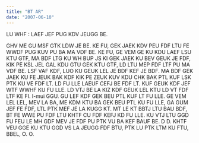 ```yaml
---
title: "BT AR"
date: "2007-06-10"
---
```


LU WHF : LAEF JEF PUG KDV JEUGG BE.

GHV ME GU MSF GTK LDW JE BE. KE FU, GEK JAEK KDV PEU FDF LTU FE WWDF PUG KUV PU BA MA VDF BE. KE FU, GE VEM GE KU KDU LAEF LSU KTU GTF, MA BDF LTG KU WH BUP JS KI GEK JAEK KU BEV GEUK JE FDF, KIK PE KSL JEL GAL KDU GTU GEK KTU GTF, LD LTU MEP FDF LTF PU MA VDF BE. LSF VAF KDF, LUO KU GEUK LEL JE BDF KEF JE BDF. MA BDF GEK JAEK KU FE JEUK BAK KDF KIK PE ZEUK KUV KDU CHK BAK PTL KUF LSK PTK KU VE FDF LT. LD FU LLE LAEUF CEFJ BE FDF LT. KUF GEUK KDF JEF WTF WWHF KU FU LLE. LD VTJ BE LA KIZ KDF GEUK LEL KTU LD VT FDF LTF KE FI. l-mui GGU. GU LEF KDF GEK BEU PTL KUF LT FU LLE. GE VEM LEL LEL, MEV LA BA, ME KDM KTU BA GEK BEU PTL KU FU LLE, GA GUM JEF FE FDF, LTL PTK MEF JE LA KUGG KT. MT LE KT BBTJ LTU BAU BDF, BT FE WWE PU FDF LTU KHTF CU FDF KEFJ KD FU LLE. KU VTJ LTU GGD FU FEU LE MH GDF MEV JE FDF PU PTK VU BA KEF BAUF BE. D D. KHTF VEU GGE KU KTU GGD VS LA JEUGG FDF BTU, PTK LU PTK LTM KU FTU, BBEL, O. O.
